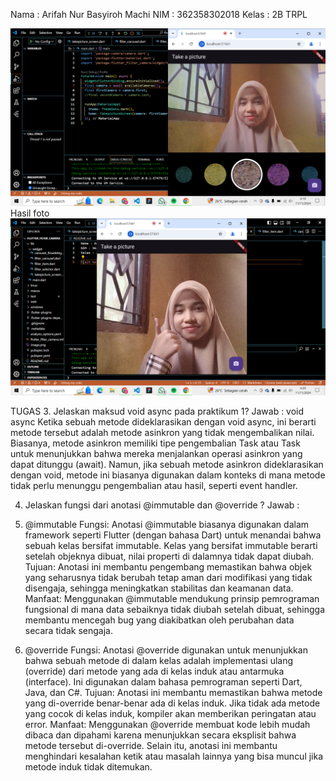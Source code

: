 Nama : Arifah Nur Basyiroh Machi
NIM : 362358302018
Kelas : 2B TRPL

![alt text](image.png)
Hasil foto
![alt text](image-1.png)

TUGAS
3. Jelaskan maksud void async pada praktikum 1?
Jawab :
void async
Ketika sebuah metode dideklarasikan dengan void async, ini berarti metode tersebut adalah metode asinkron yang tidak mengembalikan nilai. Biasanya, metode asinkron memiliki tipe pengembalian Task atau Task<T> untuk menunjukkan bahwa mereka menjalankan operasi asinkron yang dapat ditunggu (await). Namun, jika sebuah metode asinkron dideklarasikan dengan void, metode ini biasanya digunakan dalam konteks di mana metode tidak perlu menunggu pengembalian atau hasil, seperti event handler.

4. Jelaskan fungsi dari anotasi @immutable dan @override ?
Jawab :
1. @immutable
Fungsi: Anotasi @immutable biasanya digunakan dalam framework seperti Flutter (dengan bahasa Dart) untuk menandai bahwa sebuah kelas bersifat immutable. Kelas yang bersifat immutable berarti setelah objeknya dibuat, nilai properti di dalamnya tidak dapat diubah.
Tujuan: Anotasi ini membantu pengembang memastikan bahwa objek yang seharusnya tidak berubah tetap aman dari modifikasi yang tidak disengaja, sehingga meningkatkan stabilitas dan keamanan data.
Manfaat: Menggunakan @immutable mendukung prinsip pemrograman fungsional di mana data sebaiknya tidak diubah setelah dibuat, sehingga membantu mencegah bug yang diakibatkan oleh perubahan data secara tidak sengaja.

2. @override
Fungsi: Anotasi @override digunakan untuk menunjukkan bahwa sebuah metode di dalam kelas adalah implementasi ulang (override) dari metode yang ada di kelas induk atau antarmuka (interface). Ini digunakan dalam bahasa pemrograman seperti Dart, Java, dan C#.
Tujuan: Anotasi ini membantu memastikan bahwa metode yang di-override benar-benar ada di kelas induk. Jika tidak ada metode yang cocok di kelas induk, kompiler akan memberikan peringatan atau error.
Manfaat: Menggunakan @override membuat kode lebih mudah dibaca dan dipahami karena menunjukkan secara eksplisit bahwa metode tersebut di-override. Selain itu, anotasi ini membantu menghindari kesalahan ketik atau masalah lainnya yang bisa muncul jika metode induk tidak ditemukan.

